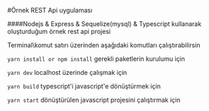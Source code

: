 #Örnek REST Api uygulaması

####Nodejs & Express & Sequelize(mysql) & Typescript kullanarak oluşturduğum örnek rest api projesi

Terminal\komut satırı üzerinden aşağıdaki komutları çalıştırabilirsin

``
yarn install or npm install
``
gerekli paketlerin kurulumu için


``
yarn dev
``
localhost üzerinde çalışmak için

``
yarn build
``
typescript'i javascript'e dönüştürmek için

``
yarn start
``
dönüştürülen javascript projesini çalıştırmak için